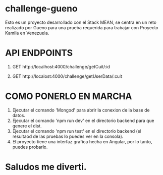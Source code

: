 # challenge-gueno
Esto es un proyecto desarrollado con el Stack MEAN, se centra en un reto realizado por Gueno para una prueba requerida para trabajar con Proyecto Kamila en Venezuela.

# API ENDPOINTS
  1. GET http://localhost:4000/challenge/getCuit/:id
  
  2. GET http://localost:4000/challenge/getUserData/:cuit

# COMO PONERLO EN MARCHA
  1. Ejecutar el comando 'Mongod' para abrir la conexion de la base de datos.
  2. Ejecutar el comando 'npm run dev' en el directorio backend para que genere el dist.
  3. Ejecutar el comando 'npm run test' en el directorio backend (el resultaod de las pruebas lo puedes ver en la consola).
  4. El proyecto tiene una interfaz grafica hecha en Angular, por lo tanto, puedes probarlo.

# Saludos me diverti.
